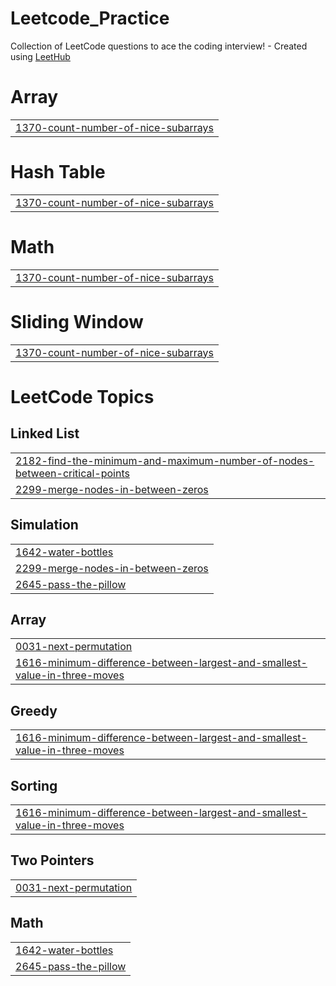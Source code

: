 # Leetcode_Practice
Collection of LeetCode questions to ace the coding interview! - Created using [LeetHub](https://github.com/QasimWani/LeetHub)


# Array
|  |
| ------- |
| [1370-count-number-of-nice-subarrays](https://github.com/angusyang901130/Leetcode_Practice/tree/master/1370-count-number-of-nice-subarrays) |
# Hash Table
|  |
| ------- |
| [1370-count-number-of-nice-subarrays](https://github.com/angusyang901130/Leetcode_Practice/tree/master/1370-count-number-of-nice-subarrays) |
# Math
|  |
| ------- |
| [1370-count-number-of-nice-subarrays](https://github.com/angusyang901130/Leetcode_Practice/tree/master/1370-count-number-of-nice-subarrays) |
# Sliding Window
|  |
| ------- |
| [1370-count-number-of-nice-subarrays](https://github.com/angusyang901130/Leetcode_Practice/tree/master/1370-count-number-of-nice-subarrays) |
<!---LeetCode Topics Start-->
# LeetCode Topics
## Linked List
|  |
| ------- |
| [2182-find-the-minimum-and-maximum-number-of-nodes-between-critical-points](https://github.com/angusyang901130/Leetcode_Practice/tree/master/2182-find-the-minimum-and-maximum-number-of-nodes-between-critical-points) |
| [2299-merge-nodes-in-between-zeros](https://github.com/angusyang901130/Leetcode_Practice/tree/master/2299-merge-nodes-in-between-zeros) |
## Simulation
|  |
| ------- |
| [1642-water-bottles](https://github.com/angusyang901130/Leetcode_Practice/tree/master/1642-water-bottles) |
| [2299-merge-nodes-in-between-zeros](https://github.com/angusyang901130/Leetcode_Practice/tree/master/2299-merge-nodes-in-between-zeros) |
| [2645-pass-the-pillow](https://github.com/angusyang901130/Leetcode_Practice/tree/master/2645-pass-the-pillow) |
## Array
|  |
| ------- |
| [0031-next-permutation](https://github.com/angusyang901130/Leetcode_Practice/tree/master/0031-next-permutation) |
| [1616-minimum-difference-between-largest-and-smallest-value-in-three-moves](https://github.com/angusyang901130/Leetcode_Practice/tree/master/1616-minimum-difference-between-largest-and-smallest-value-in-three-moves) |
## Greedy
|  |
| ------- |
| [1616-minimum-difference-between-largest-and-smallest-value-in-three-moves](https://github.com/angusyang901130/Leetcode_Practice/tree/master/1616-minimum-difference-between-largest-and-smallest-value-in-three-moves) |
## Sorting
|  |
| ------- |
| [1616-minimum-difference-between-largest-and-smallest-value-in-three-moves](https://github.com/angusyang901130/Leetcode_Practice/tree/master/1616-minimum-difference-between-largest-and-smallest-value-in-three-moves) |
## Two Pointers
|  |
| ------- |
| [0031-next-permutation](https://github.com/angusyang901130/Leetcode_Practice/tree/master/0031-next-permutation) |
## Math
|  |
| ------- |
| [1642-water-bottles](https://github.com/angusyang901130/Leetcode_Practice/tree/master/1642-water-bottles) |
| [2645-pass-the-pillow](https://github.com/angusyang901130/Leetcode_Practice/tree/master/2645-pass-the-pillow) |
<!---LeetCode Topics End-->
